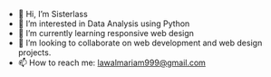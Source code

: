 - 👋 Hi, I’m Sisterlass
- 👀 I’m interested in Data Analysis using Python
- 🌱 I’m currently learning responsive web design
- 💞️ I’m looking to collaborate on web development and web design projects.
- 📫 How to reach me: lawalmariam999@gmail.com

<!---
I am looking forward to networking with experts who can guide me through the learning process.
--->
